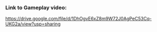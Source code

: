### Link to Gameplay video:
https://drive.google.com/file/d/1DhOgvE6xZ8m9W72J0AgPeC53Cq-UKG2a/view?usp=sharing

